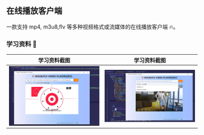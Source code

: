 ## 在线播放客户端

一款支持 mp4, m3u8,flv 等多种视频格式或流媒体的在线播放客户端 🔥。

### 学习资料 🤩

|       学习资料截图        |       学习资料截图        |
| :-----------------------: | :-----------------------: |
| ![授权列表](./image1.png) | ![新增授权](./image2.png) |
